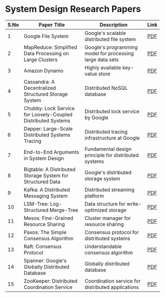 # System Design Research Papers

| S.No | Paper Title | Description | Link |
|------|-------------|-------------|------|
| 1 | Google File System | Google's scalable distributed file system | [PDF](ResearchPaper/GoogleFileSystem.pdf) |
| 2 | MapReduce: Simplified Data Processing on Large Clusters | Google's programming model for processing large data sets | [PDF](ResearchPaper/MapReduce.pdf) |
| 3 | Amazon Dynamo | Highly available key-value store | [PDF](ResearchPaper/amazon-dynamo-sosp2007.pdf) |
| 4 | Cassandra: A Decentralized Structured Storage System | Distributed NoSQL database | [PDF](ResearchPaper/cassandra-decentralized-structured-storage.pdf) |
| 5 | Chubby: Lock Service for Loosely-Coupled Distributed Systems | Distributed lock service by Google | [PDF](ResearchPaper/Chubby-Lock-Sevices.pdf) |
| 6 | Dapper: Large-Scale Distributed Systems Tracing | Distributed tracing infrastructure at Google | [PDF](ResearchPaper/dapper-large-scale-distributed-system-tracing.pdf) |
| 7 | End-to-End Arguments in System Design | Fundamental design principle for distributed systems | [PDF](ResearchPaper/endtoend-systemdesign-argument.pdf) |
| 8 | Bigtable: A Distributed Storage System for Structured Data | Google's distributed storage system | [PDF](ResearchPaper/Google%20Bigtable.pdf) |
| 9 | Kafka: A Distributed Messaging System | Distributed streaming platform | [PDF](ResearchPaper/Kafka.pdf) |
| 10 | LSM-Tree: Log-Structured Merge-Tree | Data structure for write-optimized storage | [PDF](ResearchPaper/LSM-Tee.pdf) |
| 11 | Mesos: Fine-Grained Resource Sharing | Cluster manager for resource sharing | [PDF](ResearchPaper/mesos-finegrained%20resource%20sharing.pdf) |
| 12 | Paxos: The Simple Consensus Algorithm | Consensus protocol for distributed systems | [PDF](ResearchPaper/paxos-simple-Copy.pdf) |
| 13 | Raft: Consensus Protocol | Understandable consensus algorithm | [PDF](ResearchPaper/raft-concensus%20protocol.pdf) |
| 14 | Spanner: Google's Globally Distributed Database | Globally distributed database | [PDF](ResearchPaper/Spanner-Google%20Globally%20Distributed%20Database.pdf) |
| 15 | ZooKeeper: Distributed Coordination Service | Coordination service for distributed applications | [PDF](ResearchPaper/Zookeeper.pdf) |


